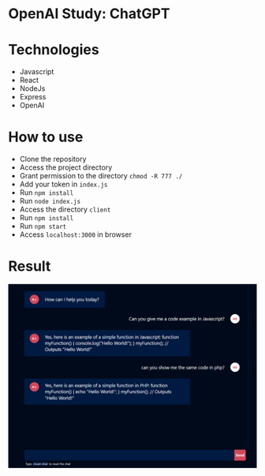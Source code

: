 # OpenAI Study: ChatGPT

# Technologies
- Javascript
- React
- NodeJs
- Express
- OpenAI

# How to use
- Clone the repository
- Access the project directory
- Grant permission to the directory `chmod -R 777 ./`
- Add your token in `index.js`
- Run `npm install`
- Run `node index.js`
- Access the directory `client`
- Run `npm install`
- Run `npm start`
- Access `localhost:3000` in browser

# Result

![ChatGPT](/screenshot.png "ChatGPT")